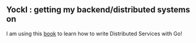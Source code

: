 ## YockI : getting my backend/distributed systems on

I am using this [book](https://pragprog.com/titles/tjgo/distributed-services-with-go/)
to learn how to write Distributed Services with Go!
